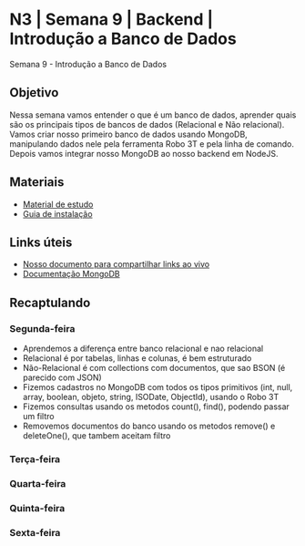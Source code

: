 # N3 | Semana 9 | Backend | Introdução a Banco de Dados
Semana 9 - Introdução a Banco de Dados

## Objetivo
Nessa semana vamos entender o que é um banco de dados, aprender quais são os principais tipos de bancos de dados (Relacional e Não relacional). Vamos criar nosso primeiro banco de dados usando MongoDB, manipulando dados nele pela ferramenta Robo 3T e pela linha de comando. Depois vamos integrar nosso MongoDB ao nosso backend em NodeJS.

## Materiais
- [Material de estudo](https://docs.google.com/document/d/1J1ZdvbJQmacboAJDfVELzbeMvDi0P-oYrdBPTKFBEak/edit?usp=sharing)
- [Guia de instalação](https://docs.google.com/document/d/1Wk7RcoRgqCUWSmCF_eO3DLUxd7X7DICBjmEqnsD7F0k/edit?usp=sharing)


## Links úteis
- [Nosso documento para compartilhar links ao vivo](https://docs.google.com/document/d/1CBczfWpVl6glTQE2qKLPHsLNHTyyeTcdG-Guo_NdYFw/edit#)
- [Documentação MongoDB](https://docs.mongodb.com/manual/crud/)


## Recaptulando
### Segunda-feira
- Aprendemos a diferença entre banco relacional e nao relacional 
- Relacional é por tabelas, linhas e colunas, é bem estruturado
- Não-Relacional é com collections com documentos, que sao BSON (é parecido com JSON)
- Fizemos cadastros no MongoDB com todos os tipos primitivos (int, null, array, boolean, objeto, string, ISODate, ObjectId), usando o Robo 3T
- Fizemos consultas usando os metodos count(), find(), podendo passar um filtro
- Removemos documentos do banco usando os metodos remove() e deleteOne(), que tambem aceitam filtro

### Terça-feira
### Quarta-feira
### Quinta-feira
### Sexta-feira
